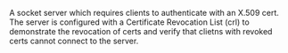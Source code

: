A socket server which requires clients to authenticate with an X.509 cert. 
The server is configured with a Certificate Revocation List (crl) to demonstrate the revocation of certs and verify that clietns with revoked certs cannot connect to the server.
